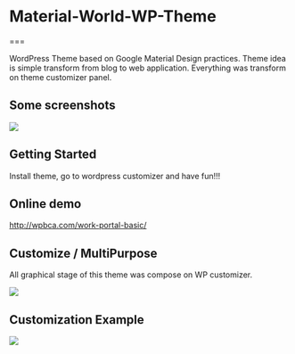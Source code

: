 # Material-World-WP-Theme
===

WordPress Theme based on Google Material Design practices. Theme idea is simple transform from blog to web application. Everything was transform on theme customizer panel.

Some screenshots
---------------

<img src="https://github.com/dadmor/Material-World-WP-Theme/blob/master/github-assets/theme-screens.png">



Getting Started
---------------

Install theme, go to wordpress customizer and have fun!!!


Online demo
---------------

http://wpbca.com/work-portal-basic/


Customize / MultiPurpose
---------------

All graphical stage of this theme was compose on WP customizer.

<img src="https://github.com/dadmor/Material-World-WP-Theme/blob/master/github-assets/material_customize.png">


Customization Example
---------------

<img src="https://github.com/dadmor/Material-World-WP-Theme/blob/master/github-assets/example_compositipon1.png">

